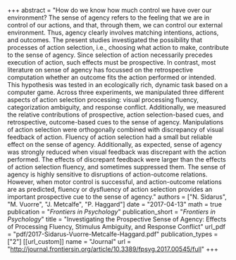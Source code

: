 +++
abstract = "How do we know how much control we have over our environment? The sense of agency refers to the feeling that we are in control of our actions, and that, through them, we can control our external environment. Thus, agency clearly involves matching intentions, actions, and outcomes. The present studies investigated the possibility that processes of action selection, i.e., choosing what action to make, contribute to the sense of agency. Since selection of action necessarily precedes execution of action, such effects must be prospective. In contrast, most literature on sense of agency has focussed on the retrospective computation whether an outcome fits the action performed or intended. This hypothesis was tested in an ecologically rich, dynamic task based on a computer game. Across three experiments, we manipulated three different aspects of action selection processing: visual processing fluency, categorization ambiguity, and response conflict. Additionally, we measured the relative contributions of prospective, action selection-based cues, and retrospective, outcome-based cues to the sense of agency. Manipulations of action selection were orthogonally combined with discrepancy of visual feedback of action. Fluency of action selection had a small but reliable effect on the sense of agency. Additionally, as expected, sense of agency was strongly reduced when visual feedback was discrepant with the action performed. The effects of discrepant feedback were larger than the effects of action selection fluency, and sometimes suppressed them. The sense of agency is highly sensitive to disruptions of action-outcome relations. However, when motor control is successful, and action-outcome relations are as predicted, fluency or dysfluency of action selection provides an important prospective cue to the sense of agency."
authors = ["N. Sidarus", "M. Vuorre", "J. Metcalfe", "P. Haggard"]
date = "2017-04-13"
math = true
publication = "*Frontiers in Psychology*"
publication_short = "*Frontiers in Psychology*"
title = "Investigating the Prospective Sense of Agency: Effects of Processing Fluency, Stimulus Ambiguity, and Response Conflict"
url_pdf = "pdf/2017-Sidarus-Vuorre-Metcalfe-Haggard.pdf"
publication_types = ["2"]
[[url_custom]]
name = "Journal"
url = "http://journal.frontiersin.org/article/10.3389/fpsyg.2017.00545/full"
+++
